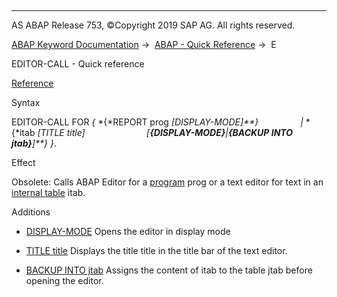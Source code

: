   

* * *

AS ABAP Release 753, ©Copyright 2019 SAP AG. All rights reserved.

[ABAP Keyword Documentation](javascript:call_link\('abenabap.htm'\)) →  [ABAP - Quick Reference](javascript:call_link\('abenabap_shortref.htm'\)) →  E

EDITOR-CALL - Quick reference

[Reference](javascript:call_link\('abapeditor-call_for_report.htm'\))

Syntax

EDITOR-CALL FOR *{* *{*REPORT prog *\[*DISPLAY-MODE*\]**}*
                *|* *{*itab *\[*TITLE title*\]*
                        *\[**{*DISPLAY-MODE*}**|**{*BACKUP INTO jtab*}**\]**}* *}*.

Effect

Obsolete: Calls ABAP Editor for a [program](javascript:call_link\('abapeditor-call_for_report.htm'\)) prog or a text editor for text in an [internal table](javascript:call_link\('abapeditor-call_for_itab.htm'\)) itab.

Additions

-   [DISPLAY-MODE](javascript:call_link\('abapeditor-call_for_report.htm'\))
    Opens the editor in display mode
    
-   [TITLE title](javascript:call_link\('abapeditor-call_for_itab.htm'\))
    Displays the title title in the title bar of the text editor.
    
-   [BACKUP INTO jtab](javascript:call_link\('abapeditor-call_for_itab.htm'\))
    Assigns the content of itab to the table jtab before opening the editor.